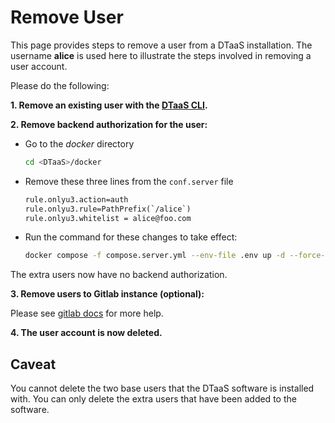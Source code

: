 # Remove User

This page provides steps to remove a user from a DTaaS installation.
The username **alice** is used here to illustrate the steps involved in
removing a user account.

Please do the following:

**1. Remove an existing user with the [DTaaS CLI](../cli.md).**

**2. Remove backend authorization for the user:**

- Go to the _docker_ directory

  ```bash
  cd <DTaaS>/docker
  ```

- Remove these three lines from the `conf.server` file

  ```txt
  rule.onlyu3.action=auth
  rule.onlyu3.rule=PathPrefix(`/alice`)
  rule.onlyu3.whitelist = alice@foo.com
  ```

- Run the command for these changes to take effect:

  ```bash
  docker compose -f compose.server.yml --env-file .env up -d --force-recreate traefik-forward-auth
  ```

The extra users now have no backend authorization.

**3. Remove users to Gitlab instance (optional):**

Please see
[gitlab docs](https://docs.gitlab.com/ee/user/profile/account/delete_account.html)
for more help.

**4. The user account is now deleted.**

## Caveat

You cannot delete the two base users that the DTaaS software
is installed with. You can only delete the extra users that
have been added to the software.
